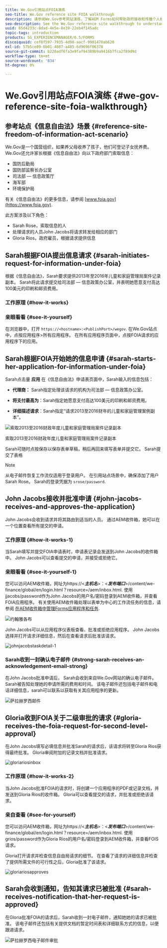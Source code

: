 ```yaml
---
title: We.Gov引用站点FOIA演练
seo-title: We.Gov reference site FOIA walkthrough
description: 请参阅We.Gov参考网站演练，了解AEM Forms如何帮助政府接收和传播个人根据《信息自由法》请求的信息。
seo-description: See the We.Gov reference site walkthrough to understand how AEM Forms helps governments receive and impart information requested by individuals under the Freedom of Information Act.
uuid: 65d4233c-8dad-4e5e-8e39-22eb4f145adc
topic-tags: introduction
products: SG_EXPERIENCEMANAGER/6.5/FORMS
discoiquuid: cef8f597-7935-4d98-aacf-9981470ab620
exl-id: 57b5ce89-6b01-4087-a485-6d9696f06378
source-git-commit: b220adf6fa3e9faf94389b9a9416b7fca2f89d9d
workflow-type: tm+mt
source-wordcount: '834'
ht-degree: 0%

---
```


# We.Gov引用站点FOIA演练 {#we-gov-reference-site-foia-walkthrough}

## 参考站点《信息自由法》场景 {#reference-site-freedom-of-information-act-scenario}

We.Gov是一个国营组织，如果养父母收养了孩子，他们可登记子女抚养费。 We.Gov还允许家长根据《信息自由法》向以下政府部门索取信息：

* 国防后勤局
* 国防部监察长办公室
* 司法部 — 信息政策厅
* 海军部
* 环境保护局

有关《信息自由法》的更多信息，请参阅 [www.foia.gov](https://www.foia.gov).

此方案涉及以下角色：

* Sarah Rose，索取信息的人
* 处理请求的人员John Jacobs将请求转发给相应的部门
* Gloria Rios，政府雇员，根据请求提供信息

## Sarah根据FOIA提出信息请求 {#sarah-initiates-request-for-information-under-foia}

根据《信息自由法》，Sarah要求提供2013年至2016年儿童和家庭管理局案件记录副本。 Sarah将此请求提交给司法部 — 信息政策办公室，并表明她愿意支付高达100美元的印刷和邮资费用。

### 工作原理 {#how-it-works}

### 亲眼看看 {#see-it-yourself}

在浏览器中，打开 `https://<hostname>:<PublishPort>/wegov`. 在We.Gov站点中，点按应用程序>所有应用程序。 在所有应用程序页面中，点按FOIA请求的应用程序下的应用。

## Sarah根据FOIA开始她的信息申请 {#sarah-starts-her-application-for-information-under-foia}

Sarah点击量 **应用** 在《信息自由法》申请表页面中，Sarah输入的信息包括：

* **代理商：** Sarah指定处理该请求的机构为司法部 — 信息政策办公室。

* **将支付最高为**：Sarah指定她愿意支付高达100美元的印刷和邮资费用。
* **详细描述请求**：Sarah指定“请求2013至2016财年的儿童和家庭管理案例副本”。

![索取2013至2016财政年度儿童和家庭管理局案件记录副本](assets/sarahfiosform.png)

索取2013至2016财政年度儿童和家庭管理局案件记录副本

Sarah可随时点按保存以保存表单草稿，稍后再回来填写表单并提交它。 Sarah提交了表格

>[!NOTE]
>
>从电子邮件恢复工作流仅适用于登录用户。 在引用站点场景中，确保添加了用户Sarah Rose。 Sarah的登录凭据为 `srose/password`.

## John Jacobs接收并批准申请 {#john-jacobs-receives-and-approves-the-application}

John Jacobs会收到请求并将其路由到适当的人员。 通过AEM收件箱，她可以在一个位置查看所有提交的申请。

### 工作原理 {#how-it-works-1}

当Sarah填写并提交FOIA申请表时，申请表记录会发送到John Jacobs的收件箱中。 John Jacobs可以查看提交的申请，并接受或拒绝它。

### 亲眼看看 {#see-it-yourself-1}

您可以访问AEM收件箱，网址为https://&lt;***主机名***>：&lt;***发布端口***>/content/we-finance/global/en/login.html？resource=/aem/inbox.html. 使用jjacobs/password作为John Jacobs的用户名/密码登录到AEM收件箱，并查看FOIA应用程序。 有关使用AEM收件箱处理以表单为中心的工作流任务的信息，请参阅 [在AEM收件箱中管理Forms应用程序和任务](/help/forms/using/manage-applications-inbox.md).

![约翰雅各布](assets/johnjacobs.png)

John Jacobs可以从应用程序仪表板查看、批准或拒绝应用程序。 John Jacobs选择并打开请求详细信息，然后在查看请求后批准该请求。

![johnjacobstaskdetail-1](assets/johnjacobstaskdetail-1.png)

### <strong>Sarah收到一封确认电子邮件</strong> {#strong-sarah-receives-an-acknowledgement-email-strong}

在John Jacobs批准申请后， Sarah会收到来自We.Gov网站的确认电子邮件。 Sarah被告知处理她的申请所需的费用和时间。 该电子邮件还包括电子邮件和电话详细信息，sarah可以联系以获取有关其应用程序的更新。

![萨拉赫罗西邮件](assets/sarahroseemail.png)

## Gloria收到FOIA关于二级审批的请求 {#gloria-receives-the-foia-request-for-second-level-approval}

在John Jacobs填写必填信息并批准Sarah的请求后，该请求将转至Gloria Rios获得最终批准。 Gloria审阅附加的记录文档并批准请求。

![gloriariosinbox](assets/gloriariosinbox.png)

### 工作原理 {#how-it-works-2}

当John Jacobs批准FOIA的请求时，将创建一个应用程序的PDF或记录文档，并发送到Gloria Rios的收件箱。 Gloria可以查看提交的请求，并批准或拒绝该请求。

### 亲自查看 {#see-for-yourself}

您可以访问AEM收件箱，网址为https://&lt;***主机名***>：&lt;***发布端口***>/content/we-finance/global/en/login.html？resource=/aem/inbox.html. 使用grios/password作为Gloria Rios的用户名/密码登录到AEM收件箱，并查看FOIS请求。

Gloria打开请求并检查信息自由局请求的细节。 在查看了请求的详细信息并检查了提供所需文件的可行性之后，Gloria批准了该请求。

![gloriariosapproves](assets/gloriariosapproves.png)

## Sarah会收到通知，告知其请求已被批准 {#sarah-receives-notification-that-her-request-is-approved}

在Gloria批准FOIA的请求后，Sarah收到一封电子邮件，通知她她的请求已被批准。 该电子邮件还包括有关提供文档的暂定时间表和详细联系方式的信息，以便跟进请求。

![萨拉赫罗西电子邮件审批](assets/sarahroseemailapproval.png)
